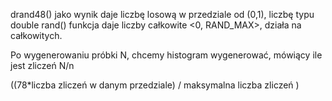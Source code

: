 drand48() jako wynik daje liczbę losową w przedziale od (0,1), liczbę typu double
rand()	funkcja daje liczby całkowite <0, RAND_MAX>, działa na całkowitych.

Po wygenerowaniu próbki N, chcemy histogram wygenerować, mówiący ile jest zliczeń 
N/n

((78*liczba zliczeń w danym przedziale) / maksymalna liczba zliczeń )

